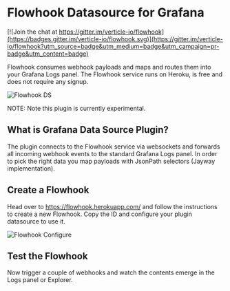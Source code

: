 # Flowhook Datasource for Grafana

[![Join the chat at https://gitter.im/verticle-io/flowhook](https://badges.gitter.im/verticle-io/flowhook.svg)](https://gitter.im/verticle-io/flowhook?utm_source=badge&utm_medium=badge&utm_campaign=pr-badge&utm_content=badge)

Flowhook consumes webhook payloads and maps and routes them into your Grafana Logs panel.
The Flowhook service runs on Heroku, is free and does not require any signup.

![Flowhook DS](src/img/flowhook-3.png)

NOTE: Note this plugin is currently experimental.

## What is Grafana Data Source Plugin?

The plugin connects to the Flowhook service via websockets and forwards all incoming webhook events to the standard Grafana Logs panel. In order to pick the right data you map payloads with JsonPath selectors (Jayway implementation).

## Create a Flowhook

Head over to https://flowhook.herokuapp.com/ and follow the instructions to create a new Flowhook. Copy the ID and configure your plugin datasource to use it.

![Flowhook Configure](src/img/flowhook-2.png)

## Test the Flowhook

Now trigger a couple of webhooks and watch the contents emerge in the Logs panel or Explorer.

